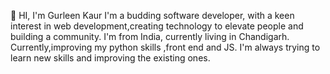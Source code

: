  👋 HI, I'm Gurleen Kaur
 I'm a budding software developer, with a keen interest in web development,creating technology to elevate people and building a community.
 I'm from India, currently living in Chandigarh.
 Currently,improving my python skills ,front end and JS.
 I'm always trying to learn new skills and improving the existing ones. 


<!---
gurleen02/gurleen02 is a ✨ special ✨ repository because its `README.md` (this file) appears on your GitHub profile.
You can click the Preview link to take a look at your changes.
--->
